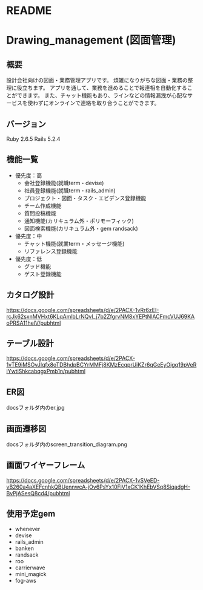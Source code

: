 # README

# Drawing_management (図面管理)

## 概要
設計会社向けの図面・業務管理アプリです。
煩雑になりがちな図面・業務の整理に役立ちます。
アプリを通して、業務を進めることで報連相を自動化することができます。
また、チャット機能もあり、ラインなどの情報漏洩が心配なサービスを使わずにオンラインで連絡を取り合うことができます。

## バージョン
Ruby 2.6.5 Rails 5.2.4

## 機能一覧
* 優先度：高
  * 会社登録機能(就職term・devise)
  * 社員登録機能(就職term・rails_admin)
  * プロジェクト・図面・タスク・エビデンス登録機能
  * チーム作成機能
  * 質問投稿機能
  * 通知機能(カリキュラム外・ポリモーフィック)
  * 図面検索機能(カリキュラム外・gem randsack)
* 優先度：中
  * チャット機能(就業term・メッセージ機能)
  * リファレンス登録機能
* 優先度：低
  * グッド機能
  * ゲスト登録機能

## カタログ設計
https://docs.google.com/spreadsheets/d/e/2PACX-1vRr6zEI-rcJk62sxnMVHxt6KLqAmlbLrNQvl_j7b2ZfgrvNM8xYEPtNlACFmcVUJ69KAoPRSA11helV/pubhtml

## テーブル設計
https://docs.google.com/spreadsheets/d/e/2PACX-1vTE9iMSOvJIqfx8oTDBhdpBCYrMMFj8KMzEcqprUiKZr6qGeEyOigq19pVeRiYwtiShkcabqgxPmb1n/pubhtml

## ER図
docsフォルダ内のer.jpg

## 画面遷移図
docsフォルダ内のscreen_transition_diagram.png

## 画面ワイヤーフレーム
https://docs.google.com/spreadsheets/d/e/2PACX-1vSVeED-vB260a4aXEFcnhkQBUennwcA-jOv6PsYx10FlV1xCK1KhEbVSq8SiqadgH-BvPjASesQ8cd4/pubhtml

## 使用予定gem
* whenever
* devise
* rails_admin
* banken
* randsack
* roo
* carrierwave
* mini_magick
* fog-aws
